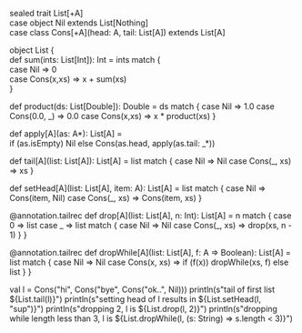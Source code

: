sealed trait List[+A]	
case object Nil extends List[Nothing]	
case class Cons[+A](head: A, tail: List[A]) extends List[A]	


object List {	
  def sum(ints: List[Int]): Int = ints match {	
    case Nil => 0	
    case Cons(x,xs) => x + sum(xs)	
  }


  def product(ds: List[Double]): Double = ds match {
    case Nil => 1.0
    case Cons(0.0, _) => 0.0
    case Cons(x,xs) => x * product(xs)
  }

  def apply[A](as: A*): List[A] =	
    if (as.isEmpty) Nil
    else Cons(as.head, apply(as.tail: _*))
  
  def tail[A](list: List[A]): List[A] = list match {
    case Nil => Nil
    case Cons(_, xs) => xs
  }
  
  def setHead[A](list: List[A], item: A): List[A] = list match {
    case Nil => Cons(item, Nil)
    case Cons(_, xs) => Cons(item, xs)
  }
  
  @annotation.tailrec
  def drop[A](list: List[A], n: Int): List[A] = n match {
    case 0 => list
    case _ => list match {
      case Nil => Nil
      case Cons(_, xs) => drop(xs, n - 1)
    }
  }
  
  @annotation.tailrec
  def dropWhile[A](list: List[A], f: A => Boolean): List[A] = list match {
    case Nil => Nil
    case Cons(x, xs) => if (f(x)) dropWhile(xs, f) else list
  }
}

val l = Cons("hi", Cons("bye", Cons("ok..", Nil)))
println(s"tail of first list ${List.tail(l)}")
println(s"setting head of l results in ${List.setHead(l, "sup")}")
println(s"dropping 2, l is ${List.drop(l, 2)}")
println(s"dropping while length less than 3, l is ${List.dropWhile(l, (s: String) => s.length < 3)}")